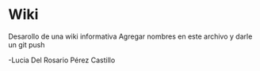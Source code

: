 # Wiki
Desarollo de una wiki informativa
Agregar nombres en este archivo  y darle un git push 

-Lucia Del Rosario Pérez Castillo 
